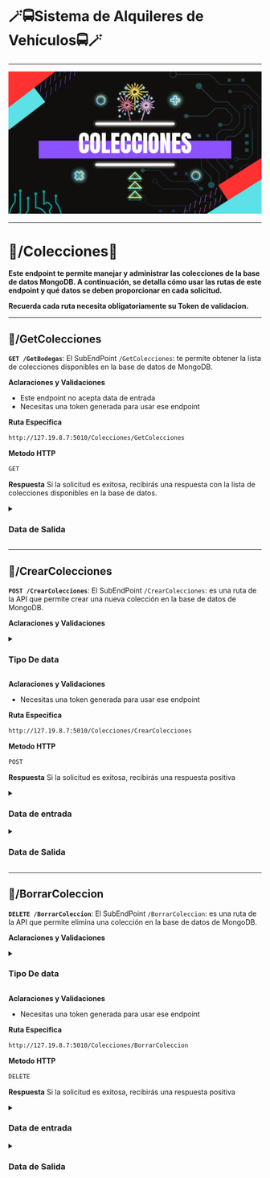 # **🪄🚍Sistema de Alquileres de Vehículos🚍🪄**

------

![](https://github.com/JuanJoseDuranRinconCAMPUS2/MongoAlquiler/blob/main/imgs/proyecto1%23%20(9).png?raw=true)

------

# 🧳/**Colecciones**🧳

**Este endpoint te permite manejar y administrar las colecciones de la base de datos MongoDB. A continuación, se detalla cómo usar las rutas de este endpoint  y qué datos se deben proporcionar en cada solicitud.**

**Recuerda cada ruta necesita obligatoriamente su Token de validacion.**

------

## 🐰/GetColecciones

**`GET /GetBodegas`**: El SubEndPoint `/GetColecciones`: te permite obtener la lista de colecciones disponibles en la base de datos de MongoDB.

**Aclaraciones y Validaciones**

- Este endpoint no acepta data de entrada
- Necesitas una token generada para usar ese endpoint

**Ruta Especifica**

```html
http://127.19.8.7:5010/Colecciones/GetColecciones
```
**Metodo HTTP**

```html
GET
```
**Respuesta**
Si la solicitud es exitosa, recibirás una respuesta con la lista de colecciones disponibles en la base de datos.

  <details>
    <summary> <h3> Data de Salida </h3></summary> 
     [
  {
    "name": "registro_devolucion",
    "type": "collection",
    "options": {
      "validator": {
        "$jsonSchema": {
          "bsonType": "object",
          "required": [
            "_id",
            "ID_Registro",
            "alquiler_id",
            "empleado_id",
            "Fecha_Devolucion",
            "Combustible_Devuelto",
            "Kilometraje_Devuelto",
            "Monto_Adicional"
          ],
          "title": "registro_devolucion Validation",
          "properties": {
            "_id": {
              "bsonType": "number",
              "description": "'_id' must be of type number",
              "pattern": "^[1-9][0-9]*$"
            },
            "ID_Registro": {
              "bsonType": "number",
              "description": "'ID_Registro' must be of type number",
              "pattern": "^[1-9][0-9]*$"
            },
            "alquiler_id": {
              "bsonType": "number",
              "description": "'alquiler_id' must be of type number",
              "pattern": "^[1-9][0-9]*$"
            },
            "empleado_id": {
              "bsonType": "number",
              "description": "'empleado_id' must be of type number",
              "pattern": "^[1-9][0-9]*$"
            },
            "Fecha_Devolucion": {
              "bsonType": "date",
              "description": "'Fecha_Entrega' must be of type date"
            },
            "Combustible_Devuelto": {
              "bsonType": "number",
              "description": "'Combustible_Devuelto' must be of type number decimal",
              "pattern": "^[0-9]+(\\.[0-9]{1,2})?$"
            },
            "Kilometraje_Devuelto": {
              "bsonType": "number",
              "description": "'Kilometraje_Devuelto' must be of type number",
              "pattern": "^[1-9][0-9]*$"
            },
            "Monto_Adicional": {
              "bsonType": "number",
              "description": "'Monto_Adicional' must be of type number decimal",
              "pattern": "^[0-9]+(\\.[0-9]{1,2})?$"
            }
          }
        }
      },
      "validationLevel": "strict",
      "validationAction": "error"
    },
    "info": {
      "readOnly": false,
      "uuid": "337be07b-b034-4606-8dc1-d178abe862cc"
    },
    "idIndex": {
      "v": 2,
      "key": {
        "_id": 1
      },
      "name": "_id_"
    }
  },
  {
    "name": "alquiler",
    "type": "collection",
    "options": {
      "validator": {
        "$jsonSchema": {
          "bsonType": "object",
          "required": [
            "_id",
            "ID_Alquiler",
            "cliente_id",
            "automovil_id",
            "Fecha_Inicio",
            "Fecha_Fin",
            "Costo_Total",
            "Estado"
          ],
          "title": "sucursal_automovil Validation",
          "properties": {
            "_id": {
              "bsonType": "number",
              "description": "'_id' must be of type number",
              "pattern": "^[1-9][0-9]*$"
            },
            "ID_Alquiler": {
              "bsonType": "number",
              "description": "'ID_Alquiler' must be of type number",
              "pattern": "^[1-9][0-9]*$"
            },
            "cliente_id": {
              "bsonType": "number",
              "description": "'cliente_id' must be of type number",
              "pattern": "^[1-9][0-9]*$"
            },
            "automovil_id": {
              "bsonType": "number",
              "description": "'automovil_id' must be of type number",
              "pattern": "^[1-9][0-9]*$"
            },
            "Fecha_Inicio": {
              "bsonType": "date",
              "description": "'Estado' must be of type date"
            },
            "Fecha_Fin": {
              "bsonType": "date",
              "description": "'Estado' must be of type date"
            },
            "Costo_Total": {
              "bsonType": "number",
              "description": "'Costo_Total' must be of type number decimal",
              "pattern": "^[0-9]+(\\.[0-9]{1,2})?$"
            },
            "Estado": {
              "bsonType": "string",
              "description": "'Estado' must be of type string"
            }
          }
        }
      },
      "validationLevel": "strict",
      "validationAction": "error"
    },
    "info": {
      "readOnly": false,
      "uuid": "3c52a2fc-9acd-4b37-80c7-2db78e673678"
    },
    "idIndex": {
      "v": 2,
      "key": {
        "_id": 1
      },
      "name": "_id_"
    }
  },
  {
    "name": "automovil",
    "type": "collection",
    "options": {},
    "info": {
      "readOnly": false,
      "uuid": "5823ec20-dcac-4e57-b79c-998d2a5157a2"
    },
    "idIndex": {
      "v": 2,
      "key": {
        "_id": 1
      },
      "name": "_id_"
    }
  },
  {
    "name": "cliente",
    "type": "collection",
    "options": {
      "validator": {
        "$jsonSchema": {
          "bsonType": "object",
          "required": [
            "_id",
            "ID_Cliente",
            "Nombre",
            "Apellido",
            "DNI",
            "Direccion",
            "Telefono",
            "Email"
          ],
          "title": "sucursal_automovil Validation",
          "properties": {
            "_id": {
              "bsonType": "number",
              "description": "'_id' must be of type number",
              "pattern": "^[1-9][0-9]*$"
            },
            "ID_Cliente": {
              "bsonType": "number",
              "description": "'ID_Cliente' must be of type number",
              "pattern": "^[1-9][0-9]*$"
            },
            "Nombre": {
              "bsonType": "string",
              "description": "'Nombre' must be of type string"
            },
            "Apellido": {
              "bsonType": "string",
              "description": "'Apellido' must be of type string"
            },
            "DNI": {
              "bsonType": "string",
              "description": "'Cantidad_Disponible' must be of type string",
              "pattern": "^[1-9][0-9]*$"
            },
            "Direccion": {
              "bsonType": "string",
              "description": "'Direccion' must be of type string"
            },
            "Telefono": {
              "bsonType": "string",
              "description": "'Cantidad_Disponible' must be of type string",
              "pattern": "^[1-9][0-9]*$"
            },
            "Email": {
              "bsonType": "string",
              "description": "'Email' must be of type string"
            }
          }
        }
      },
      "validationLevel": "strict",
      "validationAction": "error"
    },
    "info": {
      "readOnly": false,
      "uuid": "635aca16-0191-4c37-9a26-890b0227e455"
    },
    "idIndex": {
      "v": 2,
      "key": {
        "_id": 1
      },
      "name": "_id_"
    }
  },
  {
    "name": "reserva",
    "type": "collection",
    "options": {
      "validator": {
        "$jsonSchema": {
          "bsonType": "object",
          "required": [
            "_id",
            "ID_Reserva",
            "cliente_id",
            "automovil_id",
            "Fecha_Reserva",
            "Fecha_Inicio",
            "Fecha_Fin",
            "Estado"
          ],
          "title": "sucursal_automovil Validation",
          "properties": {
            "_id": {
              "bsonType": "number",
              "description": "'_id' must be of type number",
              "pattern": "^[1-9][0-9]*$"
            },
            "ID_Reserva": {
              "bsonType": "number",
              "description": "'ID_Reserva' must be of type number",
              "pattern": "^[1-9][0-9]*$"
            },
            "cliente_id": {
              "bsonType": "number",
              "description": "'cliente_id' must be of type number",
              "pattern": "^[1-9][0-9]*$"
            },
            "automovil_id": {
              "bsonType": "number",
              "description": "'automovil_id' must be of type number",
              "pattern": "^[1-9][0-9]*$"
            },
            "Fecha_Reserva": {
              "bsonType": "date",
              "description": "'Estado' must be of type date"
            },
            "Fecha_Inicio": {
              "bsonType": "date",
              "description": "'Estado' must be of type date"
            },
            "Fecha_Fin": {
              "bsonType": "date",
              "description": "'Estado' must be of type date"
            },
            "Estado": {
              "bsonType": "string",
              "description": "'Estado' must be of type string"
            }
          }
        }
      },
      "validationLevel": "strict",
      "validationAction": "error"
    },
    "info": {
      "readOnly": false,
      "uuid": "77cfbdbd-baa5-416f-a211-bd8ac2761a13"
    },
    "idIndex": {
      "v": 2,
      "key": {
        "_id": 1
      },
      "name": "_id_"
    }
  },
  {
    "name": "tokens_Api",
    "type": "collection",
    "options": {
      "validator": {
        "$jsonSchema": {
          "bsonType": "object",
          "required": [
            "_id",
            "id_usuario_Api",
            "token"
          ],
          "title": "tokens_Api Validation",
          "properties": {
            "_id": {
              "bsonType": "objectId",
              "description": "'_id' must be a valid ObjectId"
            },
            "id_usuario_Api": {
              "bsonType": "objectId",
              "description": "'id_usuario_Api' must be a valid ObjectId"
            },
            "token": {
              "bsonType": "string",
              "description": "'token' must be of type string."
            }
          },
          "additionalProperties": false
        }
      },
      "validationLevel": "strict",
      "validationAction": "error"
    },
    "info": {
      "readOnly": false,
      "uuid": "9e0f315f-6e3c-4090-9ef0-49fa75fc9402"
    },
    "idIndex": {
      "v": 2,
      "key": {
        "_id": 1
      },
      "name": "_id_"
    }
  },
  {
    "name": "empleado",
    "type": "collection",
    "options": {
      "validator": {
        "$jsonSchema": {
          "bsonType": "object",
          "required": [
            "_id",
            "ID_Empleado",
            "Nombre",
            "Apellido",
            "DNI",
            "Direccion",
            "Telefono",
            "Cargo"
          ],
          "title": "empleado Validation",
          "properties": {
            "_id": {
              "bsonType": "number",
              "description": "'_id' must be of type number",
              "pattern": "^[1-9][0-9]*$"
            },
            "ID_Empleado": {
              "bsonType": "number",
              "description": "'ID_Empleado' must be of type number",
              "pattern": "^[1-9][0-9]*$"
            },
            "Nombre": {
              "bsonType": "string",
              "description": "'Nombre' must be of type string"
            },
            "Apellido": {
              "bsonType": "string",
              "description": "'Apellido' must be of type string"
            },
            "DNI": {
              "bsonType": "string",
              "description": "'Cantidad_Disponible' must be of type string",
              "pattern": "^[1-9][0-9]*$"
            },
            "Direccion": {
              "bsonType": "string",
              "description": "'Direccion' must be of type string"
            },
            "Telefono": {
              "bsonType": "string",
              "description": "'Cantidad_Disponible' must be of type string",
              "pattern": "^[1-9][0-9]*$"
            },
            "Cargo": {
              "bsonType": "string",
              "description": "'Cargo' must be of type string"
            }
          }
        }
      },
      "validationLevel": "strict",
      "validationAction": "error"
    },
    "info": {
      "readOnly": false,
      "uuid": "ab301813-23b2-496b-8846-735b005e67f8"
    },
    "idIndex": {
      "v": 2,
      "key": {
        "_id": 1
      },
      "name": "_id_"
    }
  },
  {
    "name": "registro_entrega",
    "type": "collection",
    "options": {
      "validator": {
        "$jsonSchema": {
          "bsonType": "object",
          "required": [
            "_id",
            "ID_Registro",
            "alquiler_id",
            "empleado_id",
            "Fecha_Entrega",
            "Combustible_Entregado",
            "Kilometraje_Entregado"
          ],
          "title": "registro_entrega Validation",
          "properties": {
            "_id": {
              "bsonType": "number",
              "description": "'_id' must be of type number",
              "pattern": "^[1-9][0-9]*$"
            },
            "ID_Registro": {
              "bsonType": "number",
              "description": "'ID_Registro' must be of type number",
              "pattern": "^[1-9][0-9]*$"
            },
            "alquiler_id": {
              "bsonType": "number",
              "description": "'alquiler_id' must be of type number",
              "pattern": "^[1-9][0-9]*$"
            },
            "empleado_id": {
              "bsonType": "number",
              "description": "'empleado_id' must be of type number",
              "pattern": "^[1-9][0-9]*$"
            },
            "Fecha_Entrega": {
              "bsonType": "date",
              "description": "'Fecha_Entrega' must be of type date"
            },
            "Combustible_Entregado": {
              "bsonType": "number",
              "description": "'Combustible_Entregado' must be of type number decimal",
              "pattern": "^[0-9]+(\\.[0-9]{1,2})?$"
            },
            "Kilometraje_Entregado": {
              "bsonType": "number",
              "description": "'Kilometraje_Entregado' must be of type number",
              "pattern": "^[1-9][0-9]*$"
            }
          }
        }
      },
      "validationLevel": "strict",
      "validationAction": "error"
    },
    "info": {
      "readOnly": false,
      "uuid": "b0aee81a-b876-4360-981b-c1bc01ef18fa"
    },
    "idIndex": {
      "v": 2,
      "key": {
        "_id": 1
      },
      "name": "_id_"
    }
  },
  {
    "name": "usuario_Api",
    "type": "collection",
    "options": {
      "validator": {
        "$jsonSchema": {
          "bsonType": "object",
          "required": [
            "_id",
            "nombre",
            "email",
            "password",
            "codigo_Rol"
          ],
          "title": "usuario_Api Validation",
          "properties": {
            "_id": {
              "bsonType": "objectId",
              "description": "'_id' must be a valid ObjectId"
            },
            "nombre": {
              "bsonType": "string",
              "description": "'nombre' must be of type string with letters and numbers.",
              "pattern": "^[a-zA-Z0-9 ]+$",
              "maxLength": 255
            },
            "email": {
              "bsonType": "string",
              "pattern": "^[a-zA-Z0-9._%+-]+@[a-zA-Z0-9.-]+.[a-zA-Z]{2,}$",
              "description": "'email' must be an email of less than 255 characters",
              "maxLength": 255
            },
            "password": {
              "bsonType": "string",
              "description": "'password' must be of type string.",
              "maxLength": 255
            },
            "codigo_Rol": {
              "bsonType": "string",
              "description": "'codigo_Rol' must be a valid code",
              "pattern": "^(CsWscIpEhqmr1987|CsWscYrYwyvemws22501)$"
            }
          },
          "additionalProperties": false
        }
      },
      "validationLevel": "strict",
      "validationAction": "error"
    },
    "info": {
      "readOnly": false,
      "uuid": "b46390a3-598c-4318-9408-3bead7ef1944"
    },
    "idIndex": {
      "v": 2,
      "key": {
        "_id": 1
      },
      "name": "_id_"
    }
  },
  {
    "name": "sucursal",
    "type": "collection",
    "options": {
      "validator": {
        "$jsonSchema": {
          "bsonType": "object",
          "required": [
            "_id",
            "ID_sucursal"
          ],
          "title": "User Validation",
          "properties": {
            "_id": {
              "bsonType": "number",
              "description": "'_id' must be of type number"
            },
            "ID_sucursal": {
              "bsonType": "number",
              "description": "'ID_sucursal' must be of type number"
            },
            "Nombre": {
              "bsonType": "string",
              "description": "'Nombre' must be of type string"
            },
            "Direccion": {
              "bsonType": "string",
              "description": "'Direccion' must be of type string"
            },
            "Telefono": {
              "bsonType": "number",
              "description": "'Telefono' must be of type number"
            }
          }
        }
      },
      "validationLevel": "strict",
      "validationAction": "error"
    },
    "info": {
      "readOnly": false,
      "uuid": "cb9a53cc-b76d-4d58-9234-6edad75405d8"
    },
    "idIndex": {
      "v": 2,
      "key": {
        "_id": 1
      },
      "name": "_id_"
    }
  },
  {
    "name": "sucursal_automovil",
    "type": "collection",
    "options": {
      "validator": {
        "$jsonSchema": {
          "bsonType": "object",
          "required": [
            "_id",
            "sucursal_id",
            "automovil_id",
            "Cantidad_Disponible"
          ],
          "title": "sucursal_automovil Validation",
          "properties": {
            "_id": {
              "bsonType": "number",
              "description": "'_id' must be of type number",
              "pattern": "^[1-9][0-9]*$"
            },
            "sucursal_id": {
              "bsonType": "number",
              "description": "'sucursal_id' must be of type number",
              "pattern": "^[1-9][0-9]*$"
            },
            "automovil_id": {
              "bsonType": "number",
              "description": "'automovil_id' must be of type number",
              "pattern": "^[1-9][0-9]*$"
            },
            "Cantidad_Disponible": {
              "bsonType": "number",
              "description": "'Cantidad_Disponible' must be of type number",
              "pattern": "^[1-9][0-9]*$"
            }
          }
        }
      },
      "validationLevel": "strict",
      "validationAction": "error"
    },
    "info": {
      "readOnly": false,
      "uuid": "d6c00ae6-f9e4-4eeb-a921-9ddcd6a79c85"
    },
    "idIndex": {
      "v": 2,
      "key": {
        "_id": 1
      },
      "name": "_id_"
    }
  },
  {
    "name": "roles_Api",
    "type": "collection",
    "options": {
      "validator": {
        "$jsonSchema": {
          "bsonType": "object",
          "required": [
            "_id",
            "rol",
            "acceso"
          ],
          "title": "roles_Api Validation",
          "properties": {
            "_id": {
              "bsonType": "string",
              "description": "'_id' must be of type string",
              "pattern": "^(CsWscIpEhqmr1987|CsWscYrYwyvemws22501)$"
            },
            "rol": {
              "bsonType": "string",
              "description": "'rol' must be of type string with letters and numbers.",
              "pattern": "^[a-zA-Z0-9 ]+$",
              "maxLength": 20
            },
            "acceso": {
              "bsonType": "string",
              "description": "'acceso' must be of type string with letters and numbers.",
              "pattern": "^[a-zA-Z0-9 ]+$",
              "maxLength": 200
            }
          },
          "additionalProperties": false
        }
      },
      "validationLevel": "strict",
      "validationAction": "error"
    },
    "info": {
      "readOnly": false,
      "uuid": "ec0e61d6-0464-4070-b5f6-3daac683d263"
    },
    "idIndex": {
      "v": 2,
      "key": {
        "_id": 1
      },
      "name": "_id_"
    }
  }
]
</details>

------

## 🚨/CrearColecciones

**`POST /CrearColecciones`**: El SubEndPoint  `/CrearColecciones`: es una ruta de la API que permite crear una nueva colección en la base de datos de MongoDB.

**Aclaraciones y Validaciones**

  <details>
    <summary> <h3> Tipo De data </h3></summary>
      Nombre: Cadena de caracteres (string)<br>
</details>

**Aclaraciones y Validaciones**

- Necesitas una token generada para usar ese endpoint


**Ruta Especifica**

```html
http://127.19.8.7:5010/Colecciones/CrearColecciones
```
**Metodo HTTP**

```html
POST
```
**Respuesta**
Si la solicitud es exitosa, recibirás una respuesta positiva

   <details>
    <summary> <h3> Data de entrada </h3></summary> 
  	{<br>
      "Nombre" : "Locales"<br>
    }
 </details>

<details>
    <summary> <h3> Data de Salida </h3></summary> 
  	Coleccion (NOMBRE) creada
   </details>

------

## 💢/BorrarColeccion

**`DELETE /BorrarColeccion`**: El SubEndPoint  `/BorrarColeccion`:  es una ruta de la API que permite elimina una colección en la base de datos de MongoDB.

**Aclaraciones y Validaciones**

  <details>
    <summary> <h3> Tipo De data </h3></summary>
      Nombre: Cadena de caracteres (string)<br>
</details>

**Aclaraciones y Validaciones**

- Necesitas una token generada para usar ese endpoint


**Ruta Especifica**

```html
http://127.19.8.7:5010/Colecciones/BorrarColeccion
```

**Metodo HTTP**

```html
DELETE
```

**Respuesta**
Si la solicitud es exitosa, recibirás una respuesta positiva

   <details>
    <summary> <h3> Data de entrada </h3></summary> 
  	{<br>
      "Nombre" : "Locales"<br>
    }
 </details>

<details>
    <summary> <h3> Data de Salida </h3></summary> 
  	Coleccion (NOMBRE) eliminada
   </details>

